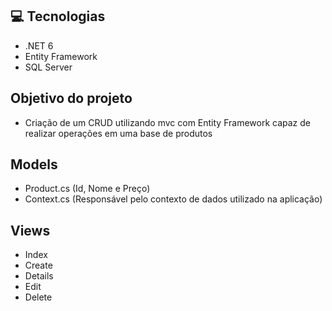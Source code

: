 ## 💻 Tecnologias
- .NET 6
- Entity Framework
- SQL Server

## Objetivo do projeto
- Criação de um CRUD utilizando mvc com Entity Framework capaz de realizar operações em uma base de produtos

## Models
- Product.cs (Id, Nome e Preço)
- Context.cs (Responsável pelo contexto de dados utilizado na aplicação)

## Views
- Index
- Create
- Details
- Edit
- Delete
